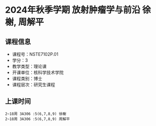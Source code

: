 # 2024年秋季学期 放射肿瘤学与前沿 徐榭, 周解平






## 课程信息

- 课程号：NSTE7102P.01
- 学分：3
- 教学类型：理论课
- 开课单位：核科学技术学院
- 课程类别：博士
- 课程层次：研究生课程

## 上课时间

```
2~18周 3A306 :5(6,7,8,9) 徐榭
2~18周 3A306 :5(6,7,8,9) 周解平
```

